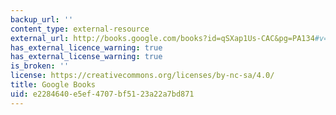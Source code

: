 ```yaml
---
backup_url: ''
content_type: external-resource
external_url: http://books.google.com/books?id=qSXap1Us-CAC&pg=PA134#v=onepage
has_external_licence_warning: true
has_external_license_warning: true
is_broken: ''
license: https://creativecommons.org/licenses/by-nc-sa/4.0/
title: Google Books
uid: e2284640-e5ef-4707-bf51-23a22a7bd871
---
```

